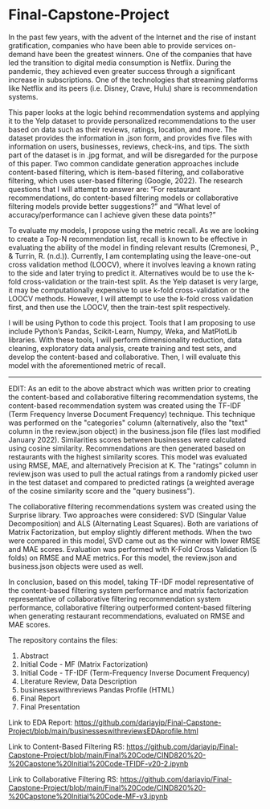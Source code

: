 # Final-Capstone-Project

In the past few years, with the advent of the Internet and the rise of instant gratification, companies who have been able to provide services on-demand have been the greatest winners. One of the companies that have led the transition to digital media consumption is Netflix. During the pandemic, they achieved even greater success through a significant increase in subscriptions. One of the technologies that streaming platforms like Netflix and its peers (i.e. Disney, Crave, Hulu) share is recommendation systems.

This paper looks at the logic behind recommendation systems and applying it to the Yelp dataset to provide personalized recommendations to the user based on data such as their reviews, ratings, location, and more. The dataset provides the information in .json form, and provides five files with information on users, businesses, reviews, check-ins, and tips. The sixth part of the dataset is in .jpg format, and will be disregarded for the purpose of this paper. Two common candidate generation approaches include content-based filtering, which is item-based filtering, and collaborative filtering, which uses user-based filtering (Google, 2022). The research questions that I will attempt to answer are: “For restaurant recommendations, do content-based filtering models or collaborative filtering models provide better suggestions?” and “What level of accuracy/performance can I achieve given these data points?”

To evaluate my models, I propose using the metric recall. As we are looking to create a Top-N recommendation list, recall is known to be effective in evaluating the ability of the model in finding relevant results (Cremonesi, P., & Turrin, R. (n.d.)). Currently, I am contemplating using the leave-one-out cross validation method (LOOCV), where it involves leaving a known rating to the side and later trying to predict it. Alternatives would be to use the k-fold cross-validation or the train-test split. As the Yelp dataset is very large, it may be computationally expensive to use k-fold cross-validation or the LOOCV methods. However, I will attempt to use the k-fold cross validation first, and then use the LOOCV, then the train-test split respectively.

I will be using Python to code this project. Tools that I am proposing to use include Python’s Pandas, Scikit-Learn, Numpy, Weka, and MatPlotLib libraries. With these tools, I will perform dimensionality reduction, data cleaning, exploratory data analysis, create training and test sets, and develop the content-based and collaborative. Then, I will evaluate this model with the aforementioned metric of recall.

**********************
EDIT: As an edit to the above abstract which was written prior to creating the content-based and collaborative filtering recommendation systems, the content-based recommendation system was created using the TF-IDF (Term Frequency Inverse Document Frequency) technique. This technique was performed on the "categories" column (alternatively, also the "text" column in the review.json object) in the business.json file (files last modified January 2022). Similarities scores between businesses were calculated using cosine similarity. Recommendations are then generated based on restaurants with the highest similarity scores. This model was evaluated using RMSE, MAE, and alternatively Precision at K. The "ratings" column in review.json was used to pull the actual ratings from a randomly picked user in the test dataset and compared to predicted ratings (a weighted average of the cosine similarity score and the "query business").

The collaborative filtering recommendations system was created using the Surprise library. Two approaches were considered: SVD (Singular Value Decomposition) and ALS (Alternating Least Squares). Both are variations of Matrix Factorization, but employ slightly different methods. When the two were compared in this model, SVD came out as the winner with lower RMSE and MAE scores. Evaluation was performed with K-Fold Cross Validation (5 folds) on RMSE and MAE metrics. For this model, the review.json and business.json objects were used as well.

In conclusion, based on this model, taking TF-IDF model representative of the content-based filtering system performance and matrix factorization representative of collaborative filtering recommendation system performance, collaborative filtering outperformed content-based filtering when generating restaurant recommendations, evaluated on RMSE and MAE scores.

The repository contains the files:
1) Abstract
2) Initial Code - MF (Matrix Factorization)
3) Initial Code - TF-IDF (Term-Frequency Inverse Document Frequency)
4) Literature Review, Data Description
5) businesseswithreviews Pandas Profile (HTML)
6) Final Report
7) Final Presentation

Link to EDA Report: https://github.com/dariayip/Final-Capstone-Project/blob/main/businesseswithreviewsEDAprofile.html

Link to Content-Based Filtering RS:
https://github.com/dariayip/Final-Capstone-Project/blob/main/Final%20Code/CIND820%20-%20Capstone%20Initial%20Code-TFIDF-v20-2.ipynb

Link to Collaborative Filtering RS:
https://github.com/dariayip/Final-Capstone-Project/blob/main/Final%20Code/CIND820%20-%20Capstone%20Initial%20Code-MF-v3.ipynb
